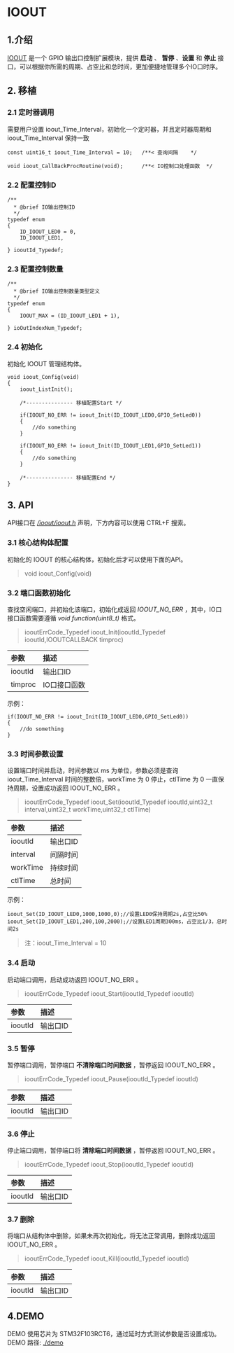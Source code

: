 # IOOUT


## 1.介绍
[IOOUT](https://github.com/redocCheng/IOOUT)  是一个 GPIO 输出口控制扩展模块，提供 **启动** 、 **暂停** 、**设置** 和 **停止** 接口，可以根据你所需的周期、占空比和总时间，更加便捷地管理多个IO口时序。


## 2. 移植


### 2.1 定时器调用
需要用户设置 ioout_Time_Interval，初始化一个定时器，并且定时器周期和 ioout_Time_Interval  保持一致
```
const uint16_t ioout_Time_Interval = 10;   /**< 查询间隔    */

void ioout_CallBackProcRoutine(void);	   /**< IO控制口处理函数  */
```

### 2.2 配置控制ID
```	
/**
  * @brief IO输出控制ID
  */
typedef enum
{
    ID_IOOUT_LED0 = 0,
    ID_IOOUT_LED1,

} iooutId_Typedef;
```

### 2.3 配置控制数量
```	
/**
  * @brief IO输出控制数量类型定义
  */
typedef enum
{
    IOOUT_MAX = (ID_IOOUT_LED1 + 1),

} ioOutIndexNum_Typedef;

```

### 2.4 初始化
初始化 IOOUT 管理结构体。
 
```
void ioout_Config(void)
{
    ioout_ListInit();

	/*--------------- 移植配置Start */
	
    if(IOOUT_NO_ERR != ioout_Init(ID_IOOUT_LED0,GPIO_SetLed0))
    {
		//do something
    }
	
	if(IOOUT_NO_ERR != ioout_Init(ID_IOOUT_LED1,GPIO_SetLed1))
    {
		//do something
    }

	/*--------------- 移植配置End */
}
```


## 3. API
API接口在 [*/ioout/ioout.h*](https://github.com/redocCheng/IOOUT/tree/master/ioout/ioout.h) 声明，下方内容可以使用 CTRL+F 搜索。

### 3.1 核心结构体配置
初始化的 IOOUT 的核心结构体，初始化后才可以使用下面的API。
> void ioout_Config(void)

### 3.2 端口函数初始化
查找空闲端口，并初始化该端口，初始化成返回 *IOOUT_NO_ERR* ，其中，IO口接口函数需要遵循 *void function(uint8_t)* 格式。
>iooutErrCode_Typedef ioout_Init(iooutId_Typedef iooutId,IOOUTCALLBACK timproc)


| 参数                |描述|
| :--------           |:--------  |
| iooutId             | 输出口ID | 
| timproc             | IO口接口函数 | 

示例：
```
if(IOOUT_NO_ERR != ioout_Init(ID_IOOUT_LED0,GPIO_SetLed0))
{
	//do something
}
```

### 3.3 时间参数设置
设置端口时间并启动，时间参数以 ms 为单位，参数必须是查询 ioout_Time_Interval  时间的整数倍，workTime 为 0 停止，ctlTime 为 0 一直保持周期，设置成功返回 IOOUT_NO_ERR 。

>iooutErrCode_Typedef ioout_Set(iooutId_Typedef iooutId,uint32_t interval,uint32_t workTime,uint32_t ctlTime)

| 参数                |描述|
| :--------           |:--------  |
| iooutId             | 输出口ID | 
| interval            | 间隔时间 | 
| workTime            | 持续时间 | 
| ctlTime             | 总时间 | 

示例：

```
ioout_Set(ID_IOOUT_LED0,1000,1000,0);//设置LED0保持周期2s,占空比50%
ioout_Set(ID_IOOUT_LED1,200,100,2000);//设置LED1周期300ms，占空比1/3，总时间2s
```
>注：ioout_Time_Interval  = 10

### 3.4 启动
启动端口调用，启动成功返回 IOOUT_NO_ERR 。
>iooutErrCode_Typedef ioout_Start(iooutId_Typedef iooutId)

| 参数                |描述|
| :--------           |:--------  |
| iooutId             | 输出口ID | 

### 3.5 暂停
暂停端口调用，暂停端口 **不清除端口时间数据** ，暂停返回 IOOUT_NO_ERR 。
>iooutErrCode_Typedef ioout_Pause(iooutId_Typedef iooutId)

| 参数                |描述|
| :--------           |:--------  |
| iooutId             | 输出口ID | 

### 3.6 停止
停止端口调用，暂停端口将 **清除端口时间数据** ，暂停返回 IOOUT_NO_ERR 。
>iooutErrCode_Typedef ioout_Stop(iooutId_Typedef iooutId)

| 参数                |描述|
| :--------           |:--------  |
| iooutId             | 输出口ID | 

### 3.7 删除
将端口从结构体中删除，如果未再次初始化，将无法正常调用，删除成功返回 IOOUT_NO_ERR 。
>iooutErrCode_Typedef ioout_Kill(iooutId_Typedef iooutId)

| 参数                |描述|
| :--------           |:--------  |
| iooutId             | 输出口ID | 

## 4.DEMO

DEMO 使用芯片为 STM32F103RCT6，通过延时方式测试参数是否设置成功。
DEMO 路径: [./demo](https://github.com/redocCheng/IOOUT/tree/master/demo)
